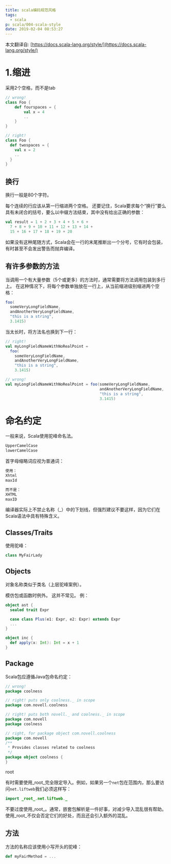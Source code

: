 ```yaml
---
title: scala编码规范风格
tags:
  - scala
p: scala/004-scala-style
date: 2019-02-04 08:53:27
---
```


本文翻译自: [https://docs.scala-lang.org/style/](https://docs.scala-lang.org/style/)

# 1.缩进
采用2个空格，而不是tab

```scala
// wrong!
class Foo {
    def fourspaces = {
        val x = 4
        ..
    }
}

// right!
class Foo {
  def twospaces = {
    val x = 2
    ..
  }
}
```

## 换行
换行一般是80个字符。

每个连续的行应该从第一行缩进两个空格。 还要记住，Scala要求每个“换行”要么具有未闭合的括号，要么以中缀方法结束，其中没有给出正确的参数：
```scala
val result = 1 + 2 + 3 + 4 + 5 + 6 +
  7 + 8 + 9 + 10 + 11 + 12 + 13 + 14 +
  15 + 16 + 17 + 18 + 19 + 20
```
如果没有这种尾随方式，Scala会在一行的末尾推断出一个分号，它有时会包装，有时甚至不会发出警告而抛弃编译。

## 有许多参数的方法
当调用一个有大量参数（5个或更多）的方法时，通常需要将方法调用包装到多行上。 在这种情况下，将每个参数单独放在一行上，从当前缩进级别缩进两个空格：
```scala
foo(
  someVeryLongFieldName,
  andAnotherVeryLongFieldName,
  "this is a string",
  3.1415)
```
当太长时，将方法名也换到下一行：
```scala
// right!
val myLongFieldNameWithNoRealPoint =
  foo(
    someVeryLongFieldName,
    andAnotherVeryLongFieldName,
    "this is a string",
    3.1415)

// wrong!
val myLongFieldNameWithNoRealPoint = foo(someVeryLongFieldName,
                                         andAnotherVeryLongFieldName,
                                         "this is a string",
                                         3.1415)
```
# 命名约定
一般来说，Scala使用驼峰命名法。
```scala
UpperCamelCase
lowerCamelCase
```
首字母缩略词应视为普通词：
```scala
使用：
Xhtml
maxId

而不是：
XHTML
maxID
```
编译器实际上不禁止名称（_）中的下划线，但强烈建议不要这样，因为它们在Scala语法中具有特殊含义。

## Classes/Traits
使用驼峰：
```scala
class MyFairLady
```
## Objects
对象名称类似于类名（上层驼峰案例）。

模仿包或函数时例外。 这并不常见。 例：
```scala
object ast {
  sealed trait Expr

  case class Plus(e1: Expr, e2: Expr) extends Expr
  ...
}

object inc {
  def apply(x: Int): Int = x + 1
}
```
## Package
Scala包应遵循Java包命名约定：
```scala
// wrong!
package coolness

// right! puts only coolness._ in scope
package com.novell.coolness

// right! puts both novell._ and coolness._ in scope
package com.novell
package coolness

// right, for package object com.novell.coolness
package com.novell
/**
 * Provides classes related to coolness
 */
package object coolness {
}
```
root

有时需要使用_root_完全限定导入。例如，如果另一个`net`包在范围内，那么要访问`net.liftweb`我们必须这样写：
```java
import _root_.net.liftweb._
```
不要过度使用_root_。通常，嵌套包解析是一件好事，对减少导入混乱很有帮助。使用_root_不仅会否定它们的好处，而且还会引入额外的混乱。

## 方法 
方法的名称应该使用小写开头的驼峰：
```scala
def myFairMethod = ...
```


